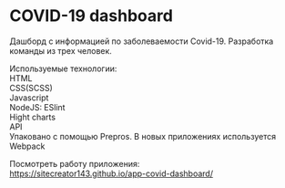 # COVID-19 dashboard  
  
Дашборд с информацией по заболеваемости Covid-19. Разработка команды из трех человек.  
  
Используемые технологии:  
HTML  
CSS(SCSS)  
Javascript  
NodeJS: ESlint  
Hight charts  
API  
Упаковано с помощью Prepros. В новых приложениях используется Webpack  
  
Посмотреть работу приложения:  
https://sitecreator143.github.io/app-covid-dashboard/


